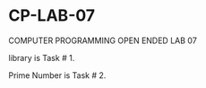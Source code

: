 # CP-LAB-07

COMPUTER PROGRAMMING OPEN ENDED LAB 07 

library is Task # 1.

Prime Number is Task # 2.
